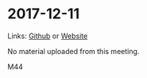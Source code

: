 # 2017-12-11
Links: [Github](https://github.com/irsbugs/meetings/blob/master/2017/2017-12-11/README.md) or [Website](https://irsbugs.github.io/meetings/2017/2017-12-11/) 

No material uploaded from this meeting.

M44
